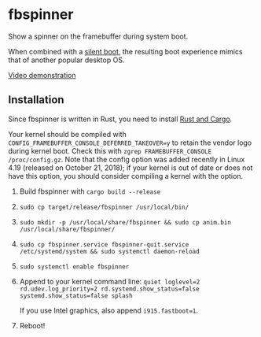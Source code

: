 fbspinner
=========

Show a spinner on the framebuffer during system boot.

When combined with a [silent boot](https://wiki.archlinux.org/index.php/Silent_boot),
the resulting boot experience mimics that of another popular desktop OS.

[Video demonstration](https://www.youtube.com/watch?v=kdrZiFAybuc)

Installation
------------

Since fbspinner is written in Rust, you need to install [Rust and Cargo](https://www.rust-lang.org/install.html).

Your kernel should be compiled with `CONFIG_FRAMEBUFFER_CONSOLE_DEFERRED_TAKEOVER=y` to retain the vendor logo during kernel boot.
Check this with `zgrep FRAMEBUFFER_CONSOLE /proc/config.gz`.
Note that the config option was added recently in Linux 4.19 (released on October 21, 2018);
if your kernel is out of date or does not have this option, you should consider compiling a kernel with the option.

1. Build fbspinner with `cargo build --release`

2. `sudo cp target/release/fbspinner /usr/local/bin/`

3. `sudo mkdir -p /usr/local/share/fbspinner && sudo cp anim.bin /usr/local/share/fbspinner/`

4. `sudo cp fbspinner.service fbspinner-quit.service /etc/systemd/system && sudo systemctl daemon-reload`

5. `sudo systemctl enable fbspinner`

6. Append to your kernel command line: `quiet loglevel=2 rd.udev.log_priority=2 rd.systemd.show_status=false systemd.show_status=false splash`

   If you use Intel graphics, also append `i915.fastboot=1`.

7. Reboot!
